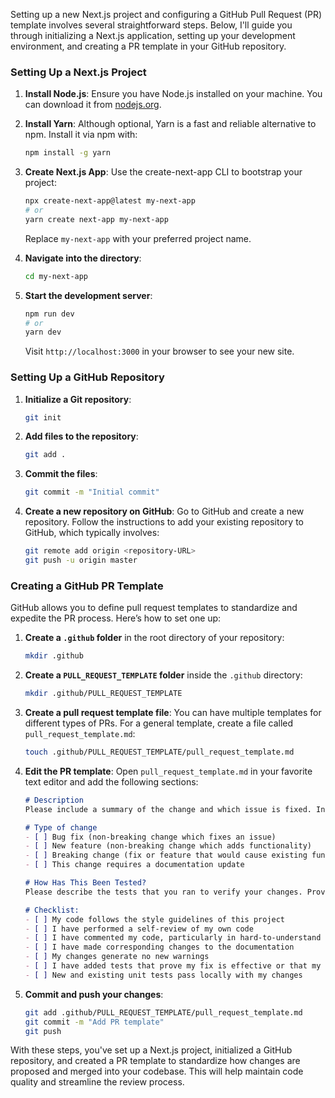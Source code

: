 Setting up a new Next.js project and configuring a GitHub Pull Request (PR) template involves several straightforward steps. Below, I'll guide you through initializing a Next.js application, setting up your development environment, and creating a PR template in your GitHub repository.

### Setting Up a Next.js Project

1. **Install Node.js**: Ensure you have Node.js installed on your machine. You can download it from [nodejs.org](https://nodejs.org/).

2. **Install Yarn**: Although optional, Yarn is a fast and reliable alternative to npm. Install it via npm with:
   ```bash
   npm install -g yarn
   ```

3. **Create Next.js App**: Use the create-next-app CLI to bootstrap your project:
   ```bash
   npx create-next-app@latest my-next-app
   # or
   yarn create next-app my-next-app
   ```
   Replace `my-next-app` with your preferred project name.

4. **Navigate into the directory**:
   ```bash
   cd my-next-app
   ```

5. **Start the development server**:
   ```bash
   npm run dev
   # or
   yarn dev
   ```
   Visit `http://localhost:3000` in your browser to see your new site.

### Setting Up a GitHub Repository

1. **Initialize a Git repository**:
   ```bash
   git init
   ```

2. **Add files to the repository**:
   ```bash
   git add .
   ```

3. **Commit the files**:
   ```bash
   git commit -m "Initial commit"
   ```

4. **Create a new repository on GitHub**: Go to GitHub and create a new repository. Follow the instructions to add your existing repository to GitHub, which typically involves:
   ```bash
   git remote add origin <repository-URL>
   git push -u origin master
   ```

### Creating a GitHub PR Template

GitHub allows you to define pull request templates to standardize and expedite the PR process. Here’s how to set one up:

1. **Create a `.github` folder** in the root directory of your repository:
   ```bash
   mkdir .github
   ```

2. **Create a `PULL_REQUEST_TEMPLATE` folder** inside the `.github` directory:
   ```bash
   mkdir .github/PULL_REQUEST_TEMPLATE
   ```

3. **Create a pull request template file**:
   You can have multiple templates for different types of PRs. For a general template, create a file called `pull_request_template.md`:
   ```bash
   touch .github/PULL_REQUEST_TEMPLATE/pull_request_template.md
   ```

4. **Edit the PR template**:
   Open `pull_request_template.md` in your favorite text editor and add the following sections:
   ```markdown
   # Description
   Please include a summary of the change and which issue is fixed. Include the motivation and context, and list any dependencies that are required for this change.

   # Type of change
   - [ ] Bug fix (non-breaking change which fixes an issue)
   - [ ] New feature (non-breaking change which adds functionality)
   - [ ] Breaking change (fix or feature that would cause existing functionality to not work as expected)
   - [ ] This change requires a documentation update

   # How Has This Been Tested?
   Please describe the tests that you ran to verify your changes. Provide instructions so we can reproduce. Please also list any relevant details for your test configuration.

   # Checklist:
   - [ ] My code follows the style guidelines of this project
   - [ ] I have performed a self-review of my own code
   - [ ] I have commented my code, particularly in hard-to-understand areas
   - [ ] I have made corresponding changes to the documentation
   - [ ] My changes generate no new warnings
   - [ ] I have added tests that prove my fix is effective or that my feature works
   - [ ] New and existing unit tests pass locally with my changes
   ```

5. **Commit and push your changes**:
   ```bash
   git add .github/PULL_REQUEST_TEMPLATE/pull_request_template.md
   git commit -m "Add PR template"
   git push
   ```

With these steps, you've set up a Next.js project, initialized a GitHub repository, and created a PR template to standardize how changes are proposed and merged into your codebase. This will help maintain code quality and streamline the review process.